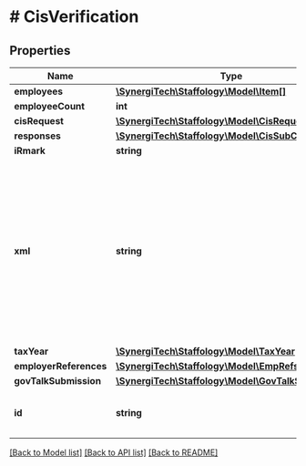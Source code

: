 # # CisVerification

## Properties

Name | Type | Description | Notes
------------ | ------------- | ------------- | -------------
**employees** | [**\SynergiTech\Staffology\Model\Item[]**](Item.md) |  | [optional]
**employeeCount** | **int** |  | [optional]
**cisRequest** | [**\SynergiTech\Staffology\Model\CisRequest**](CisRequest.md) |  | [optional]
**responses** | [**\SynergiTech\Staffology\Model\CisSubContractor[]**](CisSubContractor.md) |  | [optional]
**iRmark** | **string** |  | [optional]
**xml** | **string** | This property will soon be removed and should not be used.  There is now a dedicated API endpoint for retrieving the XML for a submission. | [optional]
**taxYear** | [**\SynergiTech\Staffology\Model\TaxYear**](TaxYear.md) |  | [optional]
**employerReferences** | [**\SynergiTech\Staffology\Model\EmpRefs**](EmpRefs.md) |  | [optional]
**govTalkSubmission** | [**\SynergiTech\Staffology\Model\GovTalkSubmission**](GovTalkSubmission.md) |  | [optional]
**id** | **string** | [readonly] The unique id of the object | [optional] [readonly]

[[Back to Model list]](../../README.md#models) [[Back to API list]](../../README.md#endpoints) [[Back to README]](../../README.md)
